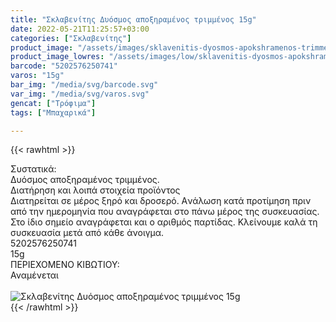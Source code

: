 ```yaml
---
title: "Σκλαβενίτης Δυόσμος αποξηραμένος τριμμένος 15g"
date: 2022-05-21T11:25:57+03:00
categories: ["Σκλαβενίτης"]
product_image: "/assets/images/sklavenitis-dyosmos-apokshramenos-trimmenos-15g.jpg"
product_image_lowres: "/assets/images/low/sklavenitis-dyosmos-apokshramenos-trimmenos-15g.jpg"
barcode: "5202576250741"
varos: "15g"
bar_img: "/media/svg/barcode.svg"
var_img: "/media/svg/varos.svg"
gencat: ["Τρόφιμα"]
tags: ["Μπαχαρικά"]

---
```

{{< rawhtml >}}

<div class="sload470"><div class="product"><div id="sistatika">Συστατικά:</div><div class="alltext">Δυόσμος αποξηραμένος τριμμένος.</div><div id="loipa">Διατήρηση και λοιπά στοιχεία προϊόντος</div><div class="alltext">Διατηρείται σε μέρος ξηρό και δροσερό. Aνάλωση κατά προτίμηση πριν από την ημερομηνία που αναγράφεται στο πάνω μέρος της συσκευασίας. Στο ίδιο σημείο αναγράφεται και ο αριθμός παρτίδας. Κλείνουμε καλά τη συσκευασία μετά από κάθε άνοιγμα.</div><div id="barcode"><div id="barimage1"></div><span id="bartext">5202576250741</span></div><div id="varos"><div id="varosimage1"></div><span id="varostext">15g</span></div><div id="kivotio">ΠΕΡΙΕΧΟΜΕΝΟ ΚΙΒΩΤΙΟΥ:<br>Αναμένεται</div><br><div class="pimg"><img alt="Σκλαβενίτης Δυόσμος αποξηραμένος τριμμένος 15g" title="Σκλαβενίτης Δυόσμος αποξηραμένος τριμμένος 15g" src="/assets/images/sklavenitis-dyosmos-apokshramenos-trimmenos-15g.jpg"></div></div></div>
{{< /rawhtml >}}


